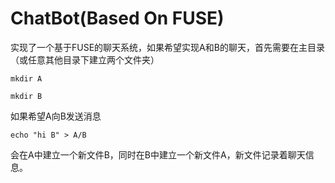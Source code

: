 # ChatBot(Based On FUSE)

实现了一个基于FUSE的聊天系统，如果希望实现A和B的聊天，首先需要在主目录（或任意其他目录下建立两个文件夹）

`mkdir A`

`mkdir B`

如果希望A向B发送消息

`echo "hi B" > A/B`

会在A中建立一个新文件B，同时在B中建立一个新文件A，新文件记录着聊天信息。



